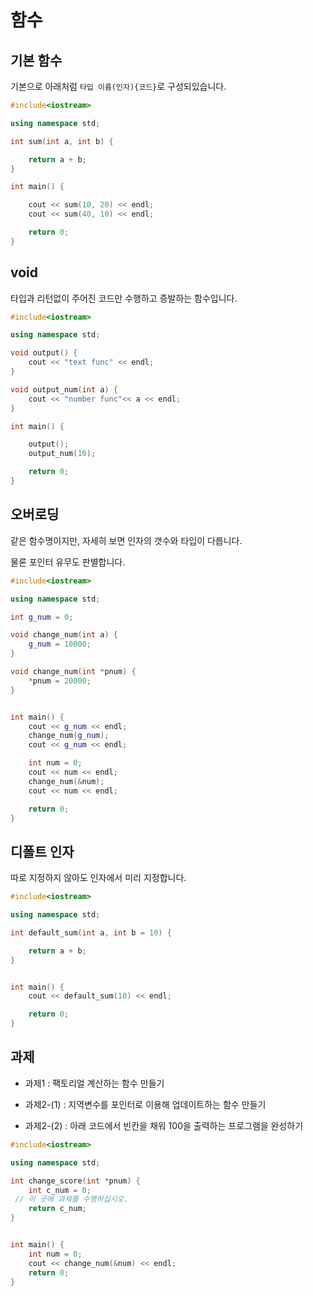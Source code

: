 # 함수

## 기본 함수

기본으로 아래처럼 ```타입 이름(인자){코드}```로 구성되있습니다.

```c++
#include<iostream>

using namespace std;

int sum(int a, int b) {

    return a + b;
}

int main() {

    cout << sum(10, 20) << endl;
    cout << sum(40, 10) << endl;

    return 0;
}
```

## void

타입과 리턴없이 주어진 코드만 수행하고 증발하는 함수입니다.

```c++
#include<iostream>

using namespace std;

void output() {
    cout << "text func" << endl;
}

void output_num(int a) {
    cout << "number func"<< a << endl;
}

int main() {

    output();
    output_num(10);

    return 0;
}
```

## 오버로딩

같은 함수명이지만, 자세히 보면 인자의 갯수와 타입이 다릅니다.

물론 포인터 유무도 판별합니다.

```c++
#include<iostream>

using namespace std;

int g_num = 0;

void change_num(int a) {
    g_num = 10000;
}

void change_num(int *pnum) {
    *pnum = 20000;
}


int main() {
    cout << g_num << endl;
    change_num(g_num);
    cout << g_num << endl;

    int num = 0;
    cout << num << endl;
    change_num(&num);
    cout << num << endl;

    return 0;
}
```

## 디폴트 인자

따로 지정하지 않아도 인자에서 미리 지정합니다.

```c++
#include<iostream>

using namespace std;

int default_sum(int a, int b = 10) {

    return a + b;
}


int main() {
    cout << default_sum(10) << endl;

    return 0;
}
```

## 과제

* 과제1 : 팩토리얼 계산하는 함수 만들기

* 과제2-(1) : 지역변수를 포인터로 이용해 업데이트하는 함수 만들기

* 과제2-(2) : 아래 코드에서 빈칸을 채워 100을 출력하는 프로그램을 완성하기

```c++
#include<iostream>

using namespace std;

int change_score(int *pnum) {
    int c_num = 0;
 // 이 곳에 과제를 수행하십시오.
    return c_num;
}


int main() {
    int num = 0;
    cout << change_num(&num) << endl;
    return 0;
}
```